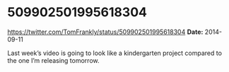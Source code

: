 # 509902501995618304
https://twitter.com/TomFrankly/status/509902501995618304
**Date:** 2014-09-11

Last week’s video is going to look like a kindergarten project compared to the one I’m releasing tomorrow.
